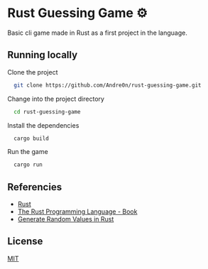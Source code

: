 # Rust Guessing Game ⚙️

Basic cli game made in Rust as a first project in the language.

## Running locally

Clone the project

```bash
  git clone https://github.com/Andre0n/rust-guessing-game.git
```

Change into the project directory

```bash
  cd rust-guessing-game
```

Install the dependencies

```bash
  cargo build
```

Run the game

```bash
  cargo run
```

## Referencies

 - [Rust](https://www.rust-lang.org/)
 - [The Rust Programming Language - Book](https://doc.rust-lang.org/book/)
 - [Generate Random Values in Rust](https://rust-lang-nursery.github.io/rust-cookbook/algorithms/randomness.html)



 ## License

[MIT](https://choosealicense.com/licenses/mit/)